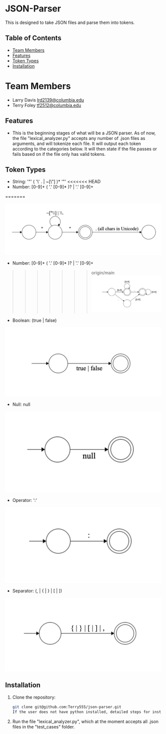 # JSON-Parser

This is designed to take JSON files and parse them into tokens. 

## Table of Contents
- [Team Members](#teammembers)
- [Features](#features)
- [Token Types](#tokentypes)
- [Installation](#installation)

# Team Members

- Larry Davis lrd2139@columbia.edu
- Terry Foley tf2512@columbia.edu

## Features

- This is the beginning stages of what will be a JSON parser. As of now, the file "lexical_analyzer.py" accepts any number of .json files as arguments, and will tokenize each file. It will output each token according to the categories below. It will then state if the file passes or fails based on if the file only has valid tokens. 

## Token Types

- String: '"' ( '\\' . | ~[\\"] )* '"'
<<<<<<< HEAD
- Number: [0-9]+ ( '.' [0-9]* )? | '.' [0-9]+ 

=======

![Number](images/string.png)
  
- Number: [0-9]+ ( '.' [0-9]* )? | '.' [0-9]+
  
>>>>>>> origin/main
![Number](images/number.png)
  
- Boolean: (true | false)
  
![Boolean](images/boolean.png)
  
- Null: null
  
![Null](images/null.png)
  
- Operator: ':'
  
![Operator](images/operator.png)
  
- Separator: (\, | \{ | \} | \[ | \])
  
![Separator](images/separator.png)
  
<!-- Identifiers will become the keys in key/value pairs in JS and Python, which will likely have
their own set of rules (eg. not starting with a number), but for this initial step we will treat all Identifiers
as Strings -->
<!-- - Example Identifier: '"' (^[A-Za-z_$][A-Za-z0-9_$]*$)|(^['"][^'"]*['"]$) '"' -->

## Installation

1. Clone the repository:
   ```bash
   git clone git@github.com:Terry555/json-parser.git
   If the user does not have python installed, detailed steps for installation are included in the shell script file "run_script.sh". 
2. Run the file "lexical_analyzer.py", which at the moment accepts all .json files in the "test_cases" folder. 